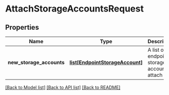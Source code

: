 # AttachStorageAccountsRequest

## Properties
Name | Type | Description | Notes
------------ | ------------- | ------------- | -------------
**new_storage_accounts** | [**list[EndpointStorageAccount]**](EndpointStorageAccount.md) | A list of endpoint storage accounts to attach | [optional] 

[[Back to Model list]](../README.md#documentation-for-models) [[Back to API list]](../README.md#documentation-for-api-endpoints) [[Back to README]](../README.md)


